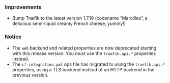 ### Improvements

- Bump Træfik to the latest version 1.7.10 (codename “Maroilles”, a delicious semi-liquid creamy French cheese, yummy!)

### Notice

- The `web` backend and related properties are now deprecated starting with this release version. You must use the `traefik.api.*` properties instead.
- The `cf-integration.yml` ops file has migrated to using the `traefik.api.*` properties, using a TLS backend instead of an HTTP backend in the previous version.
